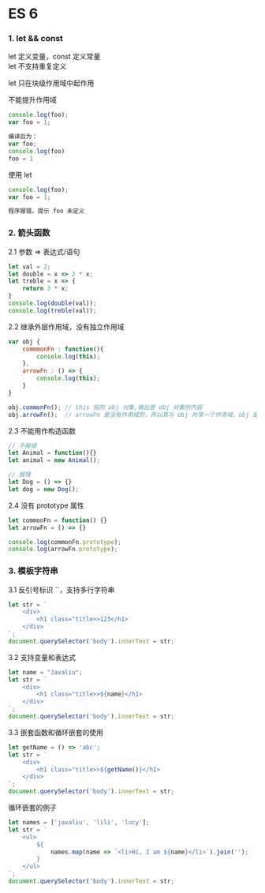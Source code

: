 # ES 6

### 1. let && const

let 定义变量，const 定义常量  
let 不支持重复定义

let 只在块级作用域中起作用

不能提升作用域

```js
console.log(foo);
var foo = 1;

编译后为：
var foo;
console.log(foo)
foo = 1
```

使用 let

```js
console.log(foo);
var foo = 1;

程序报错，提示 foo 未定义
```

### 2. 箭头函数

2.1 参数 => 表达式/语句

```js
let val = 2;
let double = x => 2 * x;
let treble = x => {
	return 3 * x;
}
console.log(double(val));
console.log(treble(val));
```

2.2 继承外层作用域，没有独立作用域

```js
var obj {
	commmonFn : function(){
		console.log(this);
	},
	arrowFn : () => {
		console.log(this);
	}
}

obj.commonFn(); // this 指向 obj 对象,输出是 obj 对象的内容
obj.arrowFn();  // arrowFn 是没有作用域的，所以其与 obj 共享一个作用域，obj 是 window，所以 arrowFn 也输出是 window 对象的内容
```

2.3 不能用作构造函数   

```js
// 不报错
let Animal = function(){}
let animal = new Animal();

// 报错
let Dog = () => {}
let dog = new Dog();
``` 

2.4 没有 prototype 属性  

```js
let commonFn = function() {}
let arrowFn = () => {}

console.log(commonFn.prototype);
console.log(arrowFn.prototype);
```

### 3. 模板字符串

3.1 反引号标识 ``，支持多行字符串

```js
let str = `
	<div>
		<h1 class="title>>123</h1>
	</div>
`;
document.querySelector('body').innerText = str;
```

3.2 支持变量和表达式

```js
let name = "Javaliu";
let str = `
	<div>
		<h1 class="title>>${name}</h1>
	</div>
`;
document.querySelector('body').innerText = str;
```

3.3 嵌套函数和循环嵌套的使用

```js
let getName = () => 'abc';
let str = `
	<div>
		<h1 class="title>>${getName()}</h1>
	</div>
`;
document.querySelector('body').innerText = str;
```

循环嵌套的例子

```js
let names = ['javaliu', 'lili', 'lucy'];
let str = `
	<ul>
		${
			names.map(name => `<li>Hi, I am ${name}</li>`).join('');
		}
	</ul>
`;
document.querySelector('body').innerText = str;
```










































































